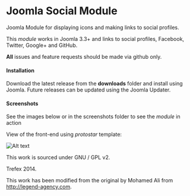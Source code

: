 Joomla Social Module
==================

Joomla Module for displaying icons and making links to social profiles.

This *module* works in Joomla 3.3+ and links to social profiles, Facebook, Twitter, Google+ and GitHub.

**All** issues and feature requests should be made via github only.

#### Installation

Download the latest release from the **downloads** folder and install using Joomla.
Future releases can be updated using the Joomla Updater.

#### Screenshots

See the images below or in the screenshots folder to see the *module* in action

View of the front-end using *protostar* template:

![Alt text](https://raw.githubusercontent.com/Trefex/ "Front end view")

This work is sourced under GNU / GPL v2.

Trefex 2014.

This work has been modified from the original by Mohamed Ali from http://legend-agency.com.

